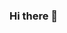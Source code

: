 ### Hi there 👋

<!--

My name is Flávia Miranda (she/her), 25, and I am about to start School of Code Bottocamp, a 16-week long intensive course to become a programer. I am self-taught in the basics of HTML, CSS, JavaScript and React. 

-->
